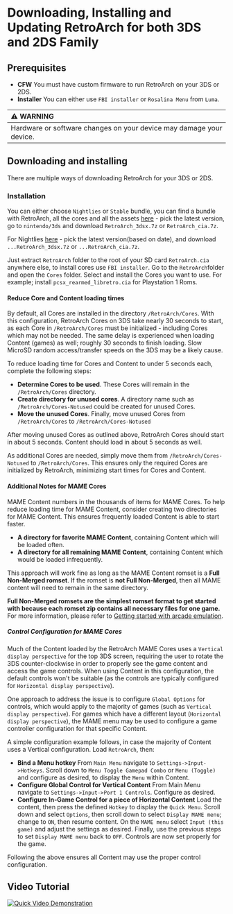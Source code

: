 # Downloading, Installing and Updating RetroArch for both 3DS and 2DS Family

## Prerequisites

- **CFW** You must have custom firmware to run RetroArch on your 3DS or 2DS.
- **Installer** You can either use `FBI installer` or `Rosalina Menu` from `Luma`.  

| :warning: WARNING          |
|:---------------------------|
| Hardware or software changes on your device may damage your device.      |
    

## Downloading and installing

There are multiple ways of downloading RetroArch for your 3DS or 2DS.

### Installation

You can either choose `Nightlies` or `Stable` bundle, you can find a bundle with RetroArch, all the cores and all the assets [here](https://buildbot.libretro.com/stable/) - pick the latest version, go to `nintendo/3ds` and download `RetroArch_3dsx.7z` or `RetroArch_cia.7z`.

For Nightlies [here](http://buildbot.libretro.com/nightly/nintendo/3ds/) - pick the latest version(based on date), and download `...RetroArch_3dsx.7z` or `...RetroArch_cia.7z`.

Just extract `RetroArch` folder to the root of your SD card `RetroArch.cia` anywhere else, to install cores use `FBI installer`. Go to the `RetroArch`folder and open the `Cores` folder. Select and install the Cores you want to use. For example; install `pcsx_rearmed_libretro.cia` for Playstation 1 Roms.

#### Reduce Core and Content loading times

By default, all Cores are installed in the directory `/RetroArch/Cores`.  With this configuration,  RetroArch Cores on 3DS take nearly 30 seconds to start, as each Core in `/RetroArch/Cores` must be initialized - including Cores which may not be needed.  The same delay is experienced when loading Content (games) as well; roughly 30 seconds to finish loading.  Slow MicroSD random access/transfer speeds on the 3DS may be a likely cause.

To reduce loading time for Cores and Content to under 5 seconds each, complete the following steps:

- **Determine Cores to be used**.  These Cores will remain in the `/RetroArch/Cores` directory.
- **Create directory for unused cores**. A directory name such as `/RetroArch/Cores-Notused` could be created for unused Cores.
- **Move the unused Cores**. Finally, move unused Cores from `/RetroArch/Cores` to `/RetroArch/Cores-Notused`

After moving unused Cores as outlined above, RetroArch Cores should start in about 5 seconds.  Content should load in about 5 seconds as well.

As additional Cores are needed, simply move them from `/RetroArch/Cores-Notused` to `/RetroArch/Cores`.  This ensures only the required Cores are initialized by RetroArch, minimizing start times for Cores and Content.

#### Additional Notes for MAME Cores

MAME Content numbers in the thousands of items for MAME Cores.  To help reduce loading time for MAME Content, consider creating two directories for MAME Content.  This ensures frequently loaded Content is able to start faster.

- **A directory for favorite MAME Content**, containing Content which will be loaded often.
- **A directory for all remaining MAME Content**, containing Content which would be loaded infrequently.

This approach will work fine as long as the MAME Content romset is a **Full Non-Merged romset**.  If the romset is **not Full Non-Merged**, then all MAME content will need to remain in the same directory.

**Full Non-Merged romsets are the simplest romset format to get started with because each romset zip contains all necessary files for one game.**  For more information, please refer to [Getting started with arcade emulation](arcade-getting-started.md).

##### Control Configuration for MAME Cores

Much of the Content loaded by the RetroArch MAME Cores uses a `Vertical display perspective` for the top 3DS screen, requiring the user to rotate the 3DS counter-clockwise in order to properly see the game content and access the game controls.  When using Content in this configuration, the default controls won't be suitable (as the controls are typically configured for `Horizontal display perspective`).

One approach to address the issue is to configure `Global Options` for controls, which would apply to the majority of games (such as `Vertical display perspective`).  For games which have a different layout (`Horizontal display perspective`), the MAME menu may be used to configure a game controller configuration for that specific Content.

A simple configuration example follows, in case the majority of Content uses a Vertical configuration.  Load `RetroArch`, then:

- **Bind a Menu hotkey** From `Main Menu` navigate to `Settings->Input->Hotkeys`.  Scroll down to `Menu Toggle Gamepad Combo` or `Menu (Toggle)` and configure as desired, to display the `Menu` within Content.
- **Configure Global Control for Vertical Content** From Main Menu navigate to `Settings->Input->Port 1 Controls`.  Configure as desired.
- **Configure In-Game Control for a piece of Horizontal Content** Load the content, then press the defined `Hotkey` to display the `Quick Menu`. Scroll down and select `Options`, then scroll down to select `Display MAME menu`; change to `ON`, then resume content.  On the `MAME menu` select `Input (this game)` and adjust the settings as desired. Finally, use the previous steps to set `Display MAME menu` back to `OFF`.  Controls are now set properly for the game.

Following the above ensures all Content may use the proper control configuration.

## Video Tutorial

[![Quick Video Demonstration](http://img.youtube.com/vi/4TnjFE9t1a4/0.jpg)](http://www.youtube.com/watch?v=4TnjFE9t1a4)